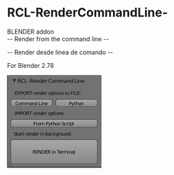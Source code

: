 # RCL-RenderCommandLine-
BLENDER addon     
-- Render from the command line --

-- Render desde linea de comando --

For Blender 2.78

![](https://github.com/eLeDeTe-LoDeTanda/RCL-RenderCommandLine-/blob/master/RCL-RenderCommandLine-.png)
